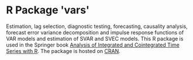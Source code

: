 # R Package 'vars'

Estimation, lag selection, diagnostic testing, forecasting, causality
analysis, forecast error variance decomposition and impulse response
functions of VAR models and estimation of SVAR and SVEC models. This R
package is used in the Springer
book
[Analysis of Integrated and Cointegrated Time Series with R](http://www.springer.com/us/book/9780387759661).
The package is hosted on [CRAN](https://CRAN.R-project.org/package=vars).


